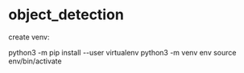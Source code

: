 # object_detection

create venv:

python3 -m pip install --user virtualenv
python3 -m venv env
source env/bin/activate


